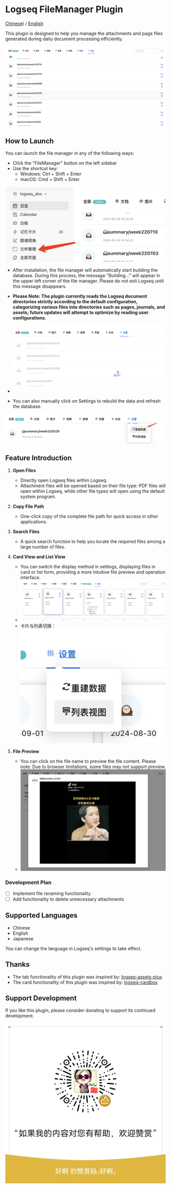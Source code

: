 
# Logseq FileManager Plugin

[Chinese](README.md)) / [English](README_EN.md)

This plugin is designed to help you manage the attachments and page files generated during daily document processing efficiently.

![Main Interface](./images/app-main.jpg)

## How to Launch
You can launch the file manager in any of the following ways:
- Click the "FileManager" button on the left sidebar
- Use the shortcut key:
  - Windows: Ctrl + Shift + Enter
  - macOS: Cmd + Shift + Enter

![Launch Method](./images/app-open.jpg)

- After installation, the file manager will automatically start building the database. During this process, the message "Building..." will appear in the upper left corner of the file manager. Please do not exit Logseq until this message disappears.
- **Please Note: The plugin currently reads the Logseq document directories strictly according to the default configuration, categorizing various files into directories such as pages, journals, and assets; future updates will attempt to optimize by reading user configurations.**
- ![Rebuild Data](./images/app-build.jpg)

- You can also manually click on Settings to rebuild the data and refresh the database.

![Manual Rebuild](./images/app-rebuild.jpg)

## Feature Introduction
1. **Open Files**  
   - Directly open Logseq files within Logseq.
   - Attachment files will be opened based on their file type: PDF files will open within Logseq, while other file types will open using the default system program.

2. **Copy File Path**  
   - One-click copy of the complete file path for quick access in other applications.

3. **Search Files**  
   - A quick search function to help you locate the required files among a large number of files.

4. **Card View and List View**  
   - You can switch the display method in settings, displaying files in card or list form, providing a more intuitive file preview and operation interface.
   - ![卡片视图](./images/app-card.jpg)
   - 卡片与列表切换：![卡片与列表切换](./images/app-card-switch.jpg)

5. **File Preview**
   - You can click on the file name to preview the file content. Please note: Due to browser limitations, some files may not support preview.
   - ![文件预览](./images/app-preview.jpg)
   

### Development Plan

- [ ] Implement file renaming functionality
- [ ] Add functionality to delete unnecessary attachments

## Supported Languages

- Chinese
- English
- Japanese

You can change the language in Logseq's settings to take effect.

## Thanks
- The tab functionality of this plugin was inspired by: [logseq-assets-plus](https://github.com/xyhp915/logseq-assets-plus)
- The card functionality of this plugin was inspired by: [logseq-cardbox](https://github.com/sosuisen/logseq-cardbox)

## Support Development

If you like this plugin, please consider donating to support its continued development.

![Donate](./images/WechatIMG9.jpg)
